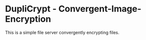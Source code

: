 # DupliCrypt - Convergent-Image-Encryption

This is a simple file server convergently encrypting files.

